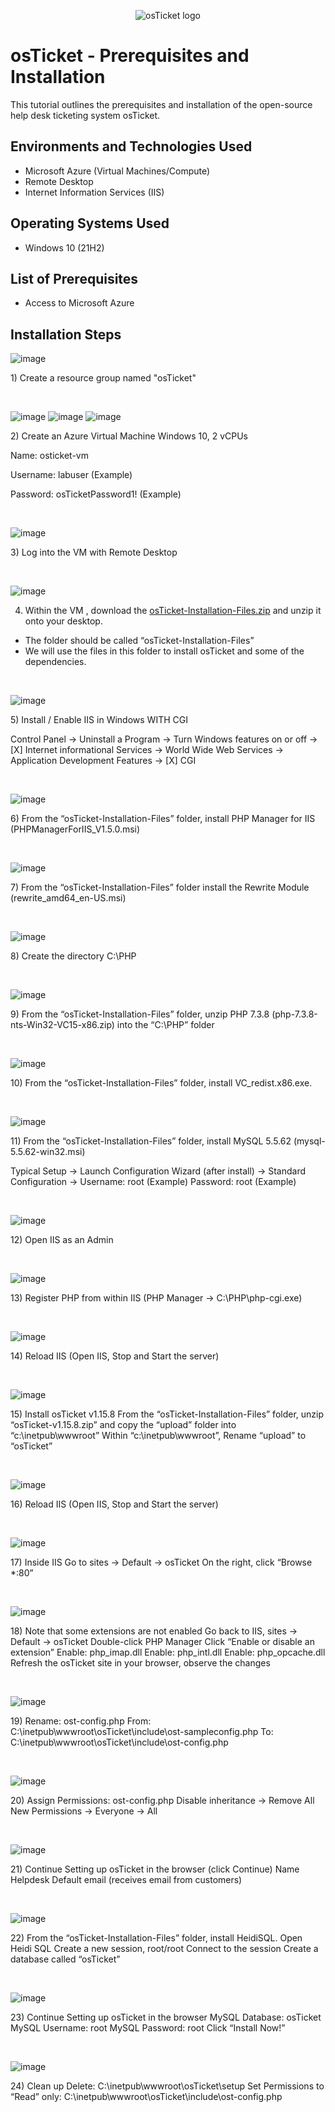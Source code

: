 <p align="center">
<img src="https://i.imgur.com/Clzj7Xs.png" alt="osTicket logo"/>
</p>

<h1>osTicket - Prerequisites and Installation</h1>
This tutorial outlines the prerequisites and installation of the open-source help desk ticketing system osTicket.<br />

<h2>Environments and Technologies Used</h2>

- Microsoft Azure (Virtual Machines/Compute)
- Remote Desktop
- Internet Information Services (IIS)

<h2>Operating Systems Used </h2>

- Windows 10</b> (21H2)

<h2>List of Prerequisites</h2>

- Access to Microsoft Azure 

<h2>Installation Steps</h2>

![image](https://github.com/user-attachments/assets/abcae031-1845-44b9-82f1-7da7e8ae8da7)
<p>
1) Create a resource group named "osTicket"
</p>
<br />

![image](https://github.com/user-attachments/assets/20d5c35d-3a9f-4a2b-a94c-ecababe297f1)
![image](https://github.com/user-attachments/assets/9343066d-7eb3-4259-986e-b95d14a68ee2)
![image](https://github.com/user-attachments/assets/367229d4-a450-4914-8aaf-b3472d2e9633)
<p>
2) Create an Azure Virtual Machine Windows 10, 2 vCPUs
  
Name: osticket-vm 

Username: labuser (Example)

Password: osTicketPassword1! (Example)
</p>
<br />

![image](https://github.com/user-attachments/assets/a4b7dc22-8792-4d54-bc68-7c6ca9a30a8a)
<p>
3) Log into the VM with Remote Desktop
</p>
<br />

![image](https://github.com/user-attachments/assets/3646b257-5123-4192-91a3-10d98d966a2a)

4) Within the VM , download the [osTicket-Installation-Files.zip](https://drive.google.com/uc?export=download&id=1b3RBkXTLNGXbibeMuAynkfzdBC1NnqaD) and unzip it onto your desktop. 

- The folder should be called “osTicket-Installation-Files”
- We will use the files in this folder to install osTicket and some of the dependencies.

<br />

![image](https://github.com/user-attachments/assets/8501b24a-a131-452e-b2c2-423d3f68c76d)
<p>
5) Install / Enable IIS in Windows WITH CGI
  
Control Panel -> Uninstall a Program -> Turn Windows features on or off -> [X] Internet informational Services -> World Wide Web Services -> Application Development Features -> [X] CGI
</p>
<br />

![image](https://github.com/user-attachments/assets/43fa4429-4317-43eb-9c92-a7524752e66e)
<p>
6) From the “osTicket-Installation-Files” folder, install PHP Manager for IIS (PHPManagerForIIS_V1.5.0.msi)
</p>
<br />

![image](https://github.com/user-attachments/assets/484aef9f-bf16-4052-be35-273ab14b0684)
<p>
7) From the “osTicket-Installation-Files” folder install the Rewrite Module (rewrite_amd64_en-US.msi)
</p>
<br />

![image](https://github.com/user-attachments/assets/9b01b154-8584-4b8e-b3eb-e917378cecb5)
<p>
8) Create the directory C:\PHP
</p>
<br />

![image](https://github.com/user-attachments/assets/3b41a4eb-4fa0-429f-8e00-9552f0d59ebb)
<p>
9) From the “osTicket-Installation-Files” folder, unzip PHP 7.3.8 (php-7.3.8-nts-Win32-VC15-x86.zip) into the “C:\PHP” folder
</p>
<br />

![image](https://github.com/user-attachments/assets/f963770a-7fae-48a2-b9d4-9fca85b02cfa)
<p>
10) From the “osTicket-Installation-Files” folder, install VC_redist.x86.exe.
</p>
<br />

![image](https://github.com/user-attachments/assets/5a576f95-be8a-4804-b456-0aef21e8a202)
<p>
11) From the “osTicket-Installation-Files” folder, install MySQL 5.5.62 (mysql-5.5.62-win32.msi)

Typical Setup ->
Launch Configuration Wizard (after install) ->
Standard Configuration ->
Username: root (Example)
Password: root (Example)
</p>
<br />

![image](https://github.com/user-attachments/assets/cc759018-6411-44ba-b0ec-eeeecd8dba39)
<p>
12) Open IIS as an Admin
</p>
<br />

![image](https://github.com/user-attachments/assets/d6cc5864-69fc-4c48-bcce-3e4ea4655fe9)
<p>
13) Register PHP from within IIS (PHP Manager -> C:\PHP\php-cgi.exe)
</p>
<br />

![image](https://github.com/user-attachments/assets/3ace3153-eeb1-4a4a-9922-264fe3399484)
<p>
14) Reload IIS (Open IIS, Stop and Start the server)
</p>
<br />

![image](https://github.com/user-attachments/assets/a5fb8445-4ceb-4d96-960b-6a27e032d51b)
<p>
15) Install osTicket v1.15.8
From the “osTicket-Installation-Files” folder, unzip “osTicket-v1.15.8.zip” and copy the “upload” folder into “c:\inetpub\wwwroot”
Within “c:\inetpub\wwwroot”, Rename “upload” to “osTicket”
</p>
<br />

![image](https://github.com/user-attachments/assets/3ace3153-eeb1-4a4a-9922-264fe3399484)
<p>
16) Reload IIS (Open IIS, Stop and Start the server)
</p>
<br />

![image](https://github.com/user-attachments/assets/7b1cf93c-bae9-4300-9407-941aab6aca3d)
<p>
17) Inside IIS 
Go to sites -> Default -> osTicket
On the right, click “Browse *:80”
</p>
<br />

![image](https://github.com/user-attachments/assets/83dc428c-86d2-4051-b8eb-7b4f8d2d54e8)
<p>
18) Note that some extensions are not enabled
Go back to IIS, sites -> Default -> osTicket
Double-click PHP Manager
Click “Enable or disable an extension”
Enable: php_imap.dll
Enable: php_intl.dll
Enable: php_opcache.dll
Refresh the osTicket site in your browser, observe the changes
</p>
<br />

![image](https://github.com/user-attachments/assets/48dfda37-0e3c-4310-9a85-7b5a31e90ad2)
<p>
19) Rename: ost-config.php
From: C:\inetpub\wwwroot\osTicket\include\ost-sampleconfig.php
To: C:\inetpub\wwwroot\osTicket\include\ost-config.php
</p>
<br />

![image](https://github.com/user-attachments/assets/23426a08-e5bf-4155-a080-d93357d60f2e)
<p>
20) Assign Permissions: ost-config.php
Disable inheritance -> Remove All
New Permissions -> Everyone -> All
</p>
<br />

![image](https://github.com/user-attachments/assets/d45b7a61-4f4b-46b9-b8f6-4e3c03a9c028)
<p>
21) Continue Setting up osTicket in the browser (click Continue)
Name Helpdesk
Default email (receives email from customers)
</p>
<br />

![image](https://github.com/user-attachments/assets/00be2732-4e5a-49f1-ae52-f14fec25cb98)
<p>
22) From the “osTicket-Installation-Files” folder, install HeidiSQL.
Open Heidi SQL
Create a new session, root/root
Connect to the session
Create a database called “osTicket”
</p>
<br />

![image](https://github.com/user-attachments/assets/414b1819-fb99-4494-851d-6100513a1a4e)
<p>
23) Continue Setting up osTicket in the browser
MySQL Database: osTicket
MySQL Username: root
MySQL Password: root
Click “Install Now!”
</p>
<br />

![image](https://github.com/user-attachments/assets/d3dd3b6a-d75b-4314-9ec0-7aa8a17b785d)
<p>
24) Clean up
Delete: C:\inetpub\wwwroot\osTicket\setup
Set Permissions to “Read” only: C:\inetpub\wwwroot\osTicket\include\ost-config.php
</p>
<br />
